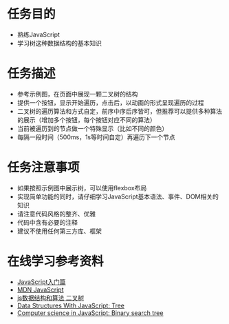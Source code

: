 # 任务目的 #
- 熟练JavaScript
- 学习树这种数据结构的基本知识
# 任务描述 #
- 参考示例图，在页面中展现一颗二叉树的结构
- 提供一个按钮，显示开始遍历，点击后，以动画的形式呈现遍历的过程
- 二叉树的遍历算法和方式自定，前序中序后序皆可，但推荐可以提供多种算法的展示（增加多个按钮，每个按钮对应不同的算法）
- 当前被遍历到的节点做一个特殊显示（比如不同的颜色）
- 每隔一段时间（500ms，1s等时间自定）再遍历下一个节点
# 任务注意事项 #
- 如果按照示例图中展示树，可以使用flexbox布局
- 实现简单功能的同时，请仔细学习JavaScript基本语法、事件、DOM相关的知识
- 请注意代码风格的整齐、优雅
- 代码中含有必要的注释
- 建议不使用任何第三方库、框架
# 在线学习参考资料 #
<ul>
<li><a href="http://www.imooc.com/view/36">JavaScript入门篇</a></li>
<li><a href="https://developer.mozilla.org/zh-CN/docs/Web/JavaScript">MDN JavaScript</a></li>
<li><a href="https://segmentfault.com/a/1190000000740261">js数据结构和算法 二叉树</a></li>
<li><a href="http://code.tutsplus.com/articles/data-structures-with-javascript-tree--cms-23393">Data Structures With JavaScript: Tree</a></li>
<li><a href="https://www.nczonline.net/blog/2009/06/09/computer-science-in-javascript-binary-search-tree-part-1/">Computer science in JavaScript: Binary search tree</a></li>
</ul>
